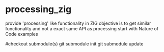 # processing_zig

provide 'processing' like functionality in ZIG
objective is to get similar functionality and not a exact same API
as processing
start with Nature of Code examples 



#checkout submodule(s)
git submodule init
git submodule update



